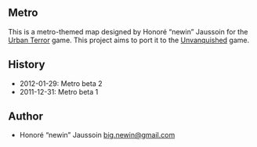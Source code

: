 Metro
-----

This is a metro-themed map designed by Honoré “newin” Jaussoin for the [Urban Terror](http://www.urbanterror.info) game. This project aims to port it to the [Unvanquished](https://unvanquished.net) game.

History
-------

* 2012-01-29: Metro beta 2
* 2011-12-31: Metro beta 1

Author
------

* Honoré “newin” Jaussoin <big.newin@gmail.com>
